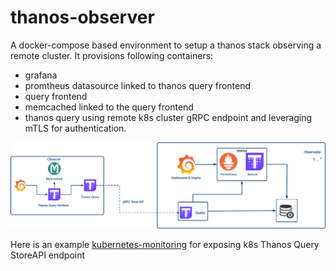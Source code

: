 # thanos-observer
A docker-compose based environment to setup a thanos stack observing a remote cluster.
It provisions following containers:
* grafana
* promtheus datasource linked to thanos query frontend
* query frontend
* memcached linked to the query frontend
* thanos query using remote k8s cluster gRPC endpoint and leveraging mTLS for authentication.

![Cross Cluster Observability with Thanos](images/observability-thanos.jpg)

Here is an example [kubernetes-monitoring](https://github.com/nickytd/kubernetes-monitoring) for exposing k8s Thanos Query StoreAPI endpoint 

